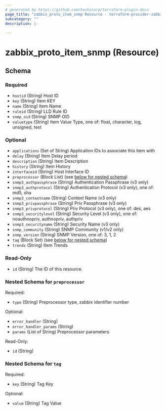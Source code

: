 ```yaml
---
# generated by https://github.com/hashicorp/terraform-plugin-docs
page_title: "zabbix_proto_item_snmp Resource - terraform-provider-zabbix"
subcategory: ""
description: |-
  
---
```


# zabbix_proto_item_snmp (Resource)





<!-- schema generated by tfplugindocs -->
## Schema

### Required

- `hostid` (String) Host ID
- `key` (String) Item KEY
- `name` (String) Item Name
- `ruleid` (String) LLD Rule ID
- `snmp_oid` (String) SNMP OID
- `valuetype` (String) Item Value Type, one of: float, character, log, unsigned, text

### Optional

- `applications` (Set of String) Application IDs to associate this item with
- `delay` (String) Item Delay period
- `description` (String) Item Description
- `history` (String) Item History
- `interfaceid` (String) Host Interface ID
- `preprocessor` (Block List) (see [below for nested schema](#nestedblock--preprocessor))
- `snmp3_authpassphrase` (String) Authentication Passphrase (v3 only)
- `snmp3_authprotocol` (String) Authentication Protocol (v3 only), one of: md5, sha
- `snmp3_contextname` (String) Context Name (v3 only)
- `snmp3_privpassphrase` (String) Priv Passphrase (v3 only)
- `snmp3_privprotocol` (String) Priv Protocol (v3 only), one of: des, aes
- `snmp3_securitylevel` (String) Security Level (v3 only), one of: noauthnopriv, authnopriv, authpriv
- `snmp3_securityname` (String) Security Name (v3 only)
- `snmp_community` (String) SNMP Community (v1/v2 only)
- `snmp_version` (String) SNMP Version, one of: 3, 1, 2
- `tag` (Block Set) (see [below for nested schema](#nestedblock--tag))
- `trends` (String) Item Trends

### Read-Only

- `id` (String) The ID of this resource.

<a id="nestedblock--preprocessor"></a>
### Nested Schema for `preprocessor`

Required:

- `type` (String) Preprocessor type, zabbix identifier number

Optional:

- `error_handler` (String)
- `error_handler_params` (String)
- `params` (List of String) Preprocessor parameters

Read-Only:

- `id` (String)


<a id="nestedblock--tag"></a>
### Nested Schema for `tag`

Required:

- `key` (String) Tag Key

Optional:

- `value` (String) Tag Value

